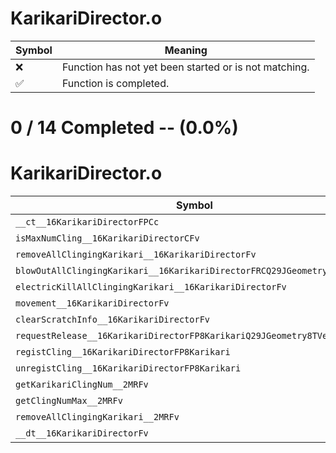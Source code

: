 # KarikariDirector.o
| Symbol | Meaning 
| ------------- | ------------- 
| :x: | Function has not yet been started or is not matching. 
| :white_check_mark: | Function is completed. 


# 0 / 14 Completed -- (0.0%)
# KarikariDirector.o
| Symbol | Decompiled? |
| ------------- | ------------- |
| `__ct__16KarikariDirectorFPCc` | :x: |
| `isMaxNumCling__16KarikariDirectorCFv` | :x: |
| `removeAllClingingKarikari__16KarikariDirectorFv` | :x: |
| `blowOutAllClingingKarikari__16KarikariDirectorFRCQ29JGeometry8TVec3<f>` | :x: |
| `electricKillAllClingingKarikari__16KarikariDirectorFv` | :x: |
| `movement__16KarikariDirectorFv` | :x: |
| `clearScratchInfo__16KarikariDirectorFv` | :x: |
| `requestRelease__16KarikariDirectorFP8KarikariQ29JGeometry8TVec2<f>f` | :x: |
| `registCling__16KarikariDirectorFP8Karikari` | :x: |
| `unregistCling__16KarikariDirectorFP8Karikari` | :x: |
| `getKarikariClingNum__2MRFv` | :x: |
| `getClingNumMax__2MRFv` | :x: |
| `removeAllClingingKarikari__2MRFv` | :x: |
| `__dt__16KarikariDirectorFv` | :x: |
